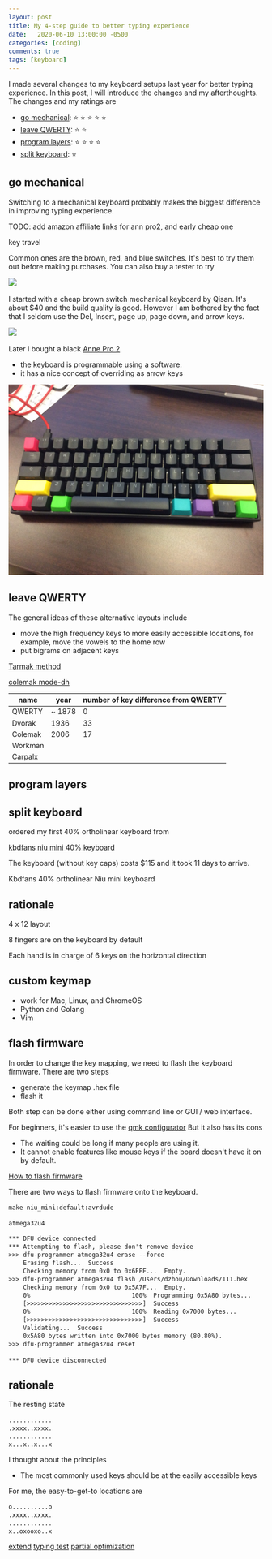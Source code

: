 ```yaml
---
layout: post
title: My 4-step guide to better typing experience
date:   2020-06-10 13:00:00 -0500
categories: [coding]
comments: true
tags: [keyboard]
---
```


I made several changes to my keyboard setups last year for better typing experience.
In this post, I will introduce the changes and my afterthoughts.
The changes and my ratings are

* [go mechanical](#mecha): &#11088; &#11088; &#11088; &#11088; &#11088;
* [leave QWERTY](#colemak): &#11088; &#11088;
* [program layers](#ortho): &#11088; &#11088; &#11088; &#11088;
* [split keyboard](#split): &#11088;

## <a name='mecha'></a> go mechanical

Switching to a mechanical keyboard probably makes the biggest difference in
improving typing experience.

TODO: add amazon affiliate links for ann pro2, and early cheap one

key travel

Common ones are the brown, red, and blue switches.
It's best to try them out before making purchases.
You can also buy a tester to try

<a target="_blank"  href="https://www.amazon.com/gp/product/B01G3BJOHO/ref=as_li_tl?ie=UTF8&camp=1789&creative=9325&creativeASIN=B01G3BJOHO&linkCode=as2&tag=nosarthur2016-20&linkId=7cd4d1b2e5038d71f6cf9a961e1acde2"><img border="0" src="//ws-na.amazon-adsystem.com/widgets/q?_encoding=UTF8&MarketPlace=US&ASIN=B01G3BJOHO&ServiceVersion=20070822&ID=AsinImage&WS=1&Format=_SL250_&tag=nosarthur2016-20" ></a><img src="//ir-na.amazon-adsystem.com/e/ir?t=nosarthur2016-20&l=am2&o=1&a=B01G3BJOHO" width="1" height="1" border="0" alt="" style="border:none !important; margin:0px !important;" />

I started with a cheap brown switch mechanical keyboard by Qisan.
It's about $40 and the build quality is good. However I am bothered by the fact
that I seldom use the Del, Insert, page up, page down, and arrow keys.

<a target="_blank"  href="https://www.amazon.com/gp/product/B01E8KO2B0/ref=as_li_tl?ie=UTF8&camp=1789&creative=9325&creativeASIN=B01E8KO2B0&linkCode=as2&tag=nosarthur2016-20&linkId=9f14d04d65b54c3935c8bc3bb3e094c0"><img border="0" src="//ws-na.amazon-adsystem.com/widgets/q?_encoding=UTF8&MarketPlace=US&ASIN=B01E8KO2B0&ServiceVersion=20070822&ID=AsinImage&WS=1&Format=_SL250_&tag=nosarthur2016-20" ></a><img src="//ir-na.amazon-adsystem.com/e/ir?t=nosarthur2016-20&l=am2&o=1&a=B01E8KO2B0" width="1" height="1" border="0" alt="" style="border:none !important; margin:0px !important;" />

Later I bought a black [Anne Pro 2](https://amzn.to/3dL815M).

- the keyboard is programmable using a software.
- it has a nice concept of overriding as arrow keys

[![ap2](/assets/ann_pro.jpg)](https://amzn.to/3dL815M)


## <a name='colemak'></a> leave QWERTY

The general ideas of these alternative layouts include

- move the high frequency keys to more easily accessible locations, for
  example, move the vowels to the home row
- put bigrams on adjacent keys

[Tarmak method](https://forum.colemak.com/topic/1858-learn-colemak-in-steps-with-the-tarmak-layouts/)

[colemak mode-dh](https://colemakmods.github.io/mod-dh/)

name | year | number of key difference from QWERTY
--- | ---|---
QWERTY |~ 1878 | 0
Dvorak | 1936 | 33
Colemak | 2006 | 17
Workman ||
Carpalx ||


## <a name='ortho'></a> program layers

## <a name='split'></a> split keyboard


ordered my first 40% ortholinear keyboard from

[kbdfans niu mini 40% keyboard](https://kbdfans.cn/collections/fully-assembled-keyboard/products/fully-assembled-niu40-mechanical-keyboard)

The keyboard (without key caps) costs $115 and it took 11 days to arrive.


Kbdfans 40% ortholinear Niu mini keyboard

## rationale

4 x 12 layout

8 fingers are on the keyboard by default

Each hand is in charge of 6 keys on the horizontal direction

## custom keymap

- work for Mac, Linux, and ChromeOS
- Python and Golang
- Vim


## flash firmware

In order to change the key mapping, we need to flash the keyboard firmware.
There are two steps


- generate the keymap .hex file
- flash it

Both step can be done either using command line or GUI / web interface.

For beginners, it's easier to use the [qmk configurator]()
But it also has its cons

- The waiting could be long if many people are using it.
- It cannot enable features like mouse keys if the board doesn't have it on by default.

[How to flash firmware]()

There are two ways to flash firmware onto the keyboard.
[](https://github.com/qmk/qmk_firmware/tree/master/keyboards/niu_mini)

```
make niu_mini:default:avrdude
```


`atmega32u4`

```
*** DFU device connected
*** Attempting to flash, please don't remove device
>>> dfu-programmer atmega32u4 erase --force
    Erasing flash...  Success
    Checking memory from 0x0 to 0x6FFF...  Empty.
>>> dfu-programmer atmega32u4 flash /Users/dzhou/Downloads/111.hex
    Checking memory from 0x0 to 0x5A7F...  Empty.
    0%                            100%  Programming 0x5A80 bytes...
    [>>>>>>>>>>>>>>>>>>>>>>>>>>>>>>>>]  Success
    0%                            100%  Reading 0x7000 bytes...
    [>>>>>>>>>>>>>>>>>>>>>>>>>>>>>>>>]  Success
    Validating...  Success
    0x5A80 bytes written into 0x7000 bytes memory (80.80%).
>>> dfu-programmer atmega32u4 reset

*** DFU device disconnected
```


## rationale

The resting state
```
............
.xxxx..xxxx.
............
x...x..x...x
```


I thought about the principles

- The most commonly used keys should be at the easily accessible keys

For me, the easy-to-get-to locations are
```
o..........o
.xxxx..xxxx.
............
x..oxooxo..x
```

[extend](https://forum.colemak.com/topic/2014-extend-extra-extreme/)
[typing test](https://www.speedtypingonline.com/typing-test)
[partial optimization](http://mkweb.bcgsc.ca/carpalx/?partial_optimization)
